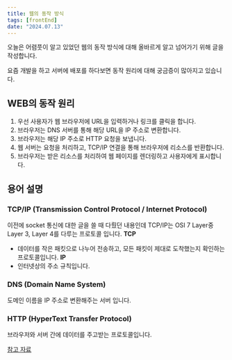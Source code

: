 ```yaml
---
title: 웹의 동작 방식
tags: [frontEnd]
date: "2024.07.13"
---
```

오늘은 어렴풋이 알고 있었던 웹의 동작 방식에 대해 올바르게 알고 넘어가기 위해 글을 작성합니다.

요즘 개발을 하고 서버에 배포를 하다보면 동작 원리에 대해 궁금증이 많아지고 있습니다.

## WEB의 동작 원리
1. 우선 사용자가 웹 브라우저에 URL을 입력하거나 링크를 클릭을 합니다.
2. 브라우저는 DNS 서버를 통해 해당 URL을 IP 주소로 변환합니다.
3. 브라우저는 해당 IP 주소로 HTTP 요청을 보냅니다.
4. 웹 서버는 요청을 처리하고, TCP/IP 연결을 통해 브라우저에 리소스를 반환합니다.
5. 브라우저는 받은 리소스를 처리하여 웹 페이지를 렌더링하고 사용자에게 표시합니다.

## 용어 설명

### TCP/IP (Transmission Control Protocol / Internet Protocol)
이전에 socket 통신에 대한 글을 쓸 때 다뤘던 내용인데 TCP/IP는 OSI 7 Layer중 Layer 3, Layer 4를 
다루는 프로토콜 입니다.
**TCP**
- 데이터를 작은 패킷으로 나누어 전송하고, 모든 패킷이 제대로 도착했는지 확인하는 프로토콜입니다. 
**IP**
- 인터넷상의 주소 규칙입니다.

### DNS (Domain Name System)
도메인 이름을 IP 주소로 변환해주는 서버 입니다.

### HTTP (HyperText Transfer Protocol)
브라우저와 서버 간에 데이터를 주고받는 프로토콜입니다.


[참고 자료](https://developer.mozilla.org/ko/docs/Learn_web_development/Getting_started/Web_standards/How_the_web_works)
